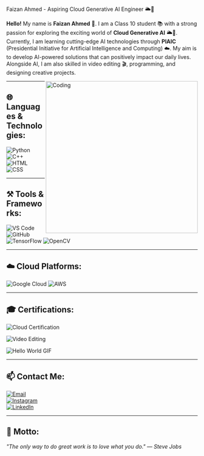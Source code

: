 Faizan Ahmed - Aspiring Cloud Generative AI Engineer 🌥️🚀

**Hello!** My name is **Faizan Ahmed** 👋. I am a Class 10 student 📚 with a strong passion for exploring the exciting world of **Cloud Generative AI** 🌥️🚀. Currently, I am learning cutting-edge AI technologies through **PIAIC** (Presidential Initiative for Artificial Intelligence and Computing) ☁️. My aim is to develop AI-powered solutions that can positively impact our daily lives. Alongside AI, I am also skilled in video editing 🎬, programming, and designing creative projects.  

<img align="right" alt="Coding" width="400" src="https://user-images.githubusercontent.com/74038190/229223263-cf2e4b07-2615-4f87-9c38-e37600f8381a.gif">

---

## 🌐 Languages & Technologies:
![Python](https://img.shields.io/badge/Python-3776AB?style=for-the-badge&logo=python&logoColor=white)
![C++](https://img.shields.io/badge/C++-00599C?style=for-the-badge&logo=c%2B%2B&logoColor=white)
![HTML](https://img.shields.io/badge/HTML5-E34F26?style=for-the-badge&logo=html5&logoColor=white)
![CSS](https://img.shields.io/badge/CSS3-1572B6?style=for-the-badge&logo=css3&logoColor=white)

---

## ⚒️ Tools & Frameworks:
![VS Code](https://img.shields.io/badge/VS%20Code-0078D4?style=for-the-badge&logo=visual-studio-code&logoColor=white)
![GitHub](https://img.shields.io/badge/GitHub-181717?style=for-the-badge&logo=github&logoColor=white)
![TensorFlow](https://img.shields.io/badge/TensorFlow-FF6F00?style=for-the-badge&logo=tensorflow&logoColor=white)
![OpenCV](https://img.shields.io/badge/OpenCV-5C3EE8?style=for-the-badge&logo=opencv&logoColor=white)

---

## ☁️ Cloud Platforms:
![Google Cloud](https://img.shields.io/badge/Google%20Cloud-4285F4?style=for-the-badge&logo=google-cloud&logoColor=white)
![AWS](https://img.shields.io/badge/Amazon%20AWS-232F3E?style=for-the-badge&logo=amazon-aws&logoColor=white)

---

## 🎓 Certifications:
![Cloud Certification](https://img.shields.io/badge/Certified%20in%20Cloud%20Computing-FF9900?style=for-the-badge&logo=amazon-aws&logoColor=white)



![Video Editing](https://img.shields.io/badge/Video%20Editing-FF6347?style=for-the-badge&logo=adobe-premiere-pro&logoColor=white)

![Hello World GIF](https://github.com/your-username/your-repo-name/raw/main/path/to/your-gif.gif)

---

## 📫 Contact Me:
[![Email](https://img.shields.io/badge/Email-D14836?style=for-the-badge&logo=gmail&logoColor=white)](mailto:faizanahmedarain2009@gmail.com)  
[![Instagram](https://img.shields.io/badge/Instagram-E4405F?style=for-the-badge&logo=instagram&logoColor=white)](https://www.instagram.com/im_faizan.ahmed)  
[![LinkedIn](https://img.shields.io/badge/LinkedIn-0077B5?style=for-the-badge&logo=linkedin&logoColor=white)](https://www.linkedin.com/in/faizan-ahmed-a920712b6)

---

## 🌟 Motto:
_"The only way to do great work is to love what you do." — Steve Jobs_

